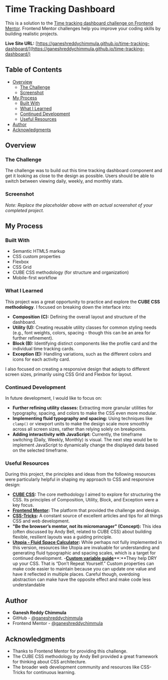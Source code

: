 # Time Tracking Dashboard

This is a solution to the [Time tracking dashboard challenge on Frontend Mentor](https://www.frontendmentor.io/challenges/time-tracking-dashboard-component-PEQNxT2QQ). Frontend Mentor challenges help you improve your coding skills by building realistic projects.

**Live Site URL:** [https://ganeshreddychimmula.github.io/time-tracking-dashboard/](https://ganeshreddychimmula.github.io/time-tracking-dashboard/)

## Table of Contents

- [Overview](#overview)
  - [The Challenge](#the-challenge)
  - [Screenshot](#screenshot)
- [My Process](#my-process)
  - [Built With](#built-with)
  - [What I Learned](#what-i-learned)
  - [Continued Development](#continued-development)
  - [Useful Resources](#useful-resources)
- [Author](#author)
- [Acknowledgments](#acknowledgments)

## Overview

### The Challenge

The challenge was to build out this time tracking dashboard component and get it looking as close to the design as possible. Users should be able to switch between viewing daily, weekly, and monthly stats.

### Screenshot

*Note: Replace the placeholder above with an actual screenshot of your completed project.*

## My Process

### Built With

- Semantic HTML5 markup
- CSS custom properties
- Flexbox
- CSS Grid
- CUBE CSS methodology (for structure and organization)
- Mobile-first workflow

### What I Learned

This project was a great opportunity to practice and explore the **CUBE CSS methodology**. I focused on breaking down the interface into:
- **Composition (C):** Defining the overall layout and structure of the dashboard.
- **Utility (U):** Creating reusable utility classes for common styling needs (e.g., font weights, colors, spacing - though this can be an area for further refinement).
- **Block (B):** Identifying distinct components like the profile card and the individual time tracking cards.
- **Exception (E):** Handling variations, such as the different colors and icons for each activity card.

I also focused on creating a responsive design that adapts to different screen sizes, primarily using CSS Grid and Flexbox for layout.

### Continued Development

In future development, I would like to focus on:

- **Further refining utility classes:** Extracting more granular utilities for typography, spacing, and colors to make the CSS even more modular.
- **Implementing fluid typography and spacing:** Using techniques like `clamp()` or viewport units to make the design scale more smoothly across all screen sizes, rather than relying solely on breakpoints.
- **Adding interactivity with JavaScript:** Currently, the timeframe switching (Daily, Weekly, Monthly) is visual. The next step would be to implement JavaScript to dynamically change the displayed data based on the selected timeframe.

### Useful Resources

During this project, the principles and ideas from the following resources were particularly helpful in shaping my approach to CSS and responsive design:

- [**CUBE CSS**](https://cube.css.com)**:** The core methodology I aimed to explore for structuring the CSS. Its principles of Composition, Utility, Block, and Exception were a key focus.
- [**Frontend Mentor**](https://www.frontendmentor.io)**:** The platform that provided the challenge and design.
- [**CSS-Tricks**](https://css-tricks.com)**:** A constant source of excellent articles and tips for all things CSS and web development.
- **"Be the browser’s mentor, not its micromanager" (Concept):** This idea (often discussed by Andy Bell, related to CUBE CSS) about building flexible, resilient layouts was a guiding principle.
- [**Utopia - Fluid Space Calculator**](https://utopia.fyi/space/calculator)**:** While perhaps not fully implemented in this version, resources like Utopia are invaluable for understanding and generating fluid typographic and spacing scales, which is a target for continued development.
-[**Custom variable guide**](https://css-tricks.com/a-complete-guide-to-custom-properties/)**:**They help DRY up your CSS. That is “Don’t Repeat Yourself.” Custom properties can make code easier to maintain because you can update one value and have it reflected in multiple places. Careful though, overdoing abstraction can make have the opposite effect and make code less understandable

## Author

- **Ganesh Reddy Chimmula**
- GitHub - [@ganeshreddychimmula](https://github.com/ganeshreddychimmula)
- Frontend Mentor - [@ganeshreddychimmula](https://www.frontendmentor.io/profile/ganeshreddychimmula)

## Acknowledgments

- Thanks to Frontend Mentor for providing this challenge.
- The CUBE CSS methodology by Andy Bell provided a great framework for thinking about CSS architecture.
- The broader web development community and resources like CSS-Tricks for continuous learning.